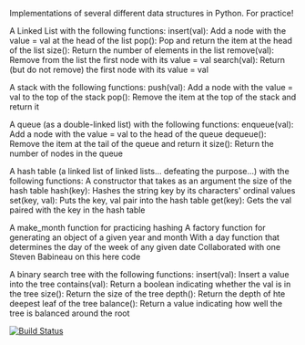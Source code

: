 Implementations of several different data structures in Python. For practice!

A Linked List with the following functions:
    insert(val): Add a node with the value = val at the head of the list
    pop(): Pop and return the item at the head of the list
    size(): Return the number of elements in the list
    remove(val): Remove from the list the first node with its value = val
    search(val): Return (but do not remove) the first node with its value = val

A stack with the following functions:
    push(val): Add a node with the value = val to the top of the stack
    pop(): Remove the item at the top of the stack and return it

A queue (as a double-linked list) with the following functions:
    enqueue(val): Add a node with the value = val to the head of the queue
    dequeue(): Remove the item at the tail of the queue and return it
    size(): Return the number of nodes in the queue

A hash table (a linked list of linked lists... defeating the purpose...) with the following functions:
    A constructor that takes as an argument the size of the hash table
    hash(key): Hashes the string key by its characters' ordinal values
    set(key, val): Puts the key, val pair into the hash table
    get(key): Gets the val paired with the key in the hash table

A make_month function for practicing hashing
    A factory function for generating an object of a given year and month
    With a day function that determines the day of the week of any given date
    Collaborated with one Steven Babineau on this here code

A binary search tree with the following functions:
    insert(val): Insert a value into the tree
    contains(val): Return a boolean indicating whether the val is in the tree
    size(): Return the size of the tree
    depth(): Return the depth of hte deepest leaf of the tree
    balance(): Return a value indicating how well the tree is balanced around the root

[![Build Status](https://travis-ci.org/markcharyk/data-structures.png?branch=master)](https://travis-ci.org/markcharyk/data-structures)
